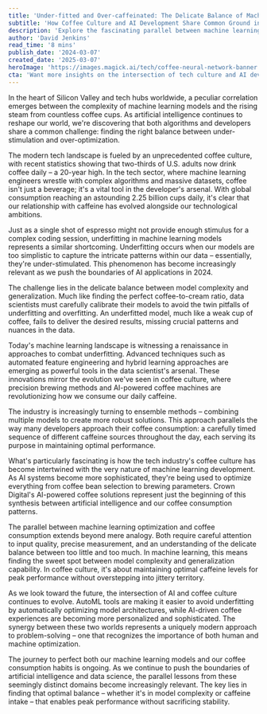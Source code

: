 ```yaml
---
title: 'Under-fitted and Over-caffeinated: The Delicate Balance of Machine Learning in Today's Tech Culture'
subtitle: 'How Coffee Culture and AI Development Share Common Ground in Modern Tech'
description: 'Explore the fascinating parallel between machine learning optimization and tech's coffee culture. From underfitting algorithms to perfectly brewed coffee, discover how finding the right balance drives innovation in both domains.'
author: 'David Jenkins'
read_time: '8 mins'
publish_date: '2024-03-07'
created_date: '2025-03-07'
heroImage: 'https://images.magick.ai/tech/coffee-neural-network-banner.jpg'
cta: 'Want more insights on the intersection of tech culture and AI development? Follow us on LinkedIn for daily updates on how modern innovations are reshaping our work and lives.'
---
```


In the heart of Silicon Valley and tech hubs worldwide, a peculiar correlation emerges between the complexity of machine learning models and the rising steam from countless coffee cups. As artificial intelligence continues to reshape our world, we're discovering that both algorithms and developers share a common challenge: finding the right balance between under-stimulation and over-optimization.

The modern tech landscape is fueled by an unprecedented coffee culture, with recent statistics showing that two-thirds of U.S. adults now drink coffee daily – a 20-year high. In the tech sector, where machine learning engineers wrestle with complex algorithms and massive datasets, coffee isn't just a beverage; it's a vital tool in the developer's arsenal. With global consumption reaching an astounding 2.25 billion cups daily, it's clear that our relationship with caffeine has evolved alongside our technological ambitions.

Just as a single shot of espresso might not provide enough stimulus for a complex coding session, underfitting in machine learning models represents a similar shortcoming. Underfitting occurs when our models are too simplistic to capture the intricate patterns within our data – essentially, they're under-stimulated. This phenomenon has become increasingly relevant as we push the boundaries of AI applications in 2024.

The challenge lies in the delicate balance between model complexity and generalization. Much like finding the perfect coffee-to-cream ratio, data scientists must carefully calibrate their models to avoid the twin pitfalls of underfitting and overfitting. An underfitted model, much like a weak cup of coffee, fails to deliver the desired results, missing crucial patterns and nuances in the data.

Today's machine learning landscape is witnessing a renaissance in approaches to combat underfitting. Advanced techniques such as automated feature engineering and hybrid learning approaches are emerging as powerful tools in the data scientist's arsenal. These innovations mirror the evolution we've seen in coffee culture, where precision brewing methods and AI-powered coffee machines are revolutionizing how we consume our daily caffeine.

The industry is increasingly turning to ensemble methods – combining multiple models to create more robust solutions. This approach parallels the way many developers approach their coffee consumption: a carefully timed sequence of different caffeine sources throughout the day, each serving its purpose in maintaining optimal performance.

What's particularly fascinating is how the tech industry's coffee culture has become intertwined with the very nature of machine learning development. As AI systems become more sophisticated, they're being used to optimize everything from coffee bean selection to brewing parameters. Crown Digital's AI-powered coffee solutions represent just the beginning of this synthesis between artificial intelligence and our coffee consumption patterns.

The parallel between machine learning optimization and coffee consumption extends beyond mere analogy. Both require careful attention to input quality, precise measurement, and an understanding of the delicate balance between too little and too much. In machine learning, this means finding the sweet spot between model complexity and generalization capability. In coffee culture, it's about maintaining optimal caffeine levels for peak performance without overstepping into jittery territory.

As we look toward the future, the intersection of AI and coffee culture continues to evolve. AutoML tools are making it easier to avoid underfitting by automatically optimizing model architectures, while AI-driven coffee experiences are becoming more personalized and sophisticated. The synergy between these two worlds represents a uniquely modern approach to problem-solving – one that recognizes the importance of both human and machine optimization.

The journey to perfect both our machine learning models and our coffee consumption habits is ongoing. As we continue to push the boundaries of artificial intelligence and data science, the parallel lessons from these seemingly distinct domains become increasingly relevant. The key lies in finding that optimal balance – whether it's in model complexity or caffeine intake – that enables peak performance without sacrificing stability.